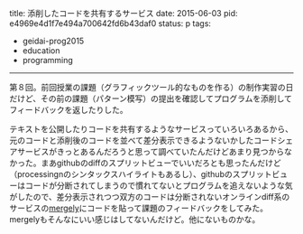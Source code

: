 title: 添削したコードを共有するサービス
date: 2015-06-03
pid: e4969e4d1f7e494a700642fd6b43daf0
status: p
tags:
- geidai-prog2015
- education
- programming
---

第８回。前回授業の課題（グラフィックツール的なものを作る）の制作実習の日だけど、その前の課題（パターン模写）の提出を確認してプログラムを添削してフィードバックを返したりした。

テキストを公開したりコードを共有するようなサービスっていろいろあるから、元のコードと添削後のコードを並べて差分表示できるようないかしたコードシェアサービスがきっとあるんだろうと思って調べていたんだけどあまり見つからなかった。まあgithubのdiffのスプリットビューでいいだろとも思ったんだけど（processingnのシンタックスハイライトもあるし）、githubのスプリットビューはコードが分断されてしまうので慣れてないとプログラムを追えないような気がしたので、差分表示されつつ双方のコードは分断されないオンラインdiff系のサービスの[mergely][1]にコードを貼って課題のフィードバックをしてみた。mergelyもそんなにいい感じはしてないんだけど。他にないものかな。

[1]:	http://mergely.com/
